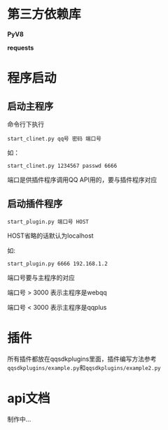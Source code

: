 # 第三方依赖库

**PyV8**

**requests**

# 程序启动

## 启动主程序

命令行下执行

    start_clinet.py qq号 密码 端口号

如：
    
    start_clinet.py 1234567 passwd 6666

端口是供插件程序调用QQ API用的，要与插件程序对应

## 启动插件程序

    start_plugin.py 端口号 HOST

HOST省略的话默认为localhost

如:

    start_plugin.py 6666 192.168.1.2

端口号要与主程序的对应

端口号 > 3000 表示主程序是webqq

端口号 < 3000 表示主程序是qqplus

# 插件

所有插件都放在qqsdkplugins里面，插件编写方法参考`qqsdkplugins/example.py`和`qqsdkplugins/example2.py`

# api文档

制作中...
